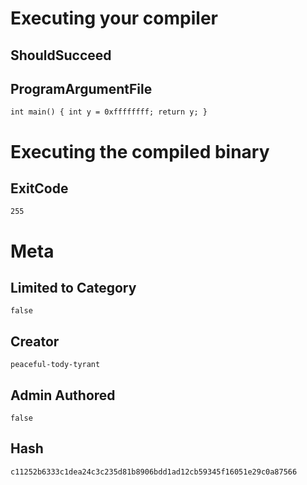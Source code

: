 # Executing your compiler

## ShouldSucceed

## ProgramArgumentFile

```
int main() { int y = 0xffffffff; return y; }
```

# Executing the compiled binary

## ExitCode

```
255
```

# Meta

## Limited to Category

```
false
```

## Creator

```
peaceful-tody-tyrant
```

## Admin Authored

```
false
```

## Hash

```
c11252b6333c1dea24c3c235d81b8906bdd1ad12cb59345f16051e29c0a87566
```
